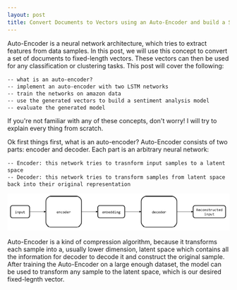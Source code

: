 ```yaml
---
layout: post
title: Convert Documents to Vectors using an Auto-Encoder and build a Sentiment Analysis model
---
```


Auto-Encoder is a neural network architecture, which tries to extract features from data samples. In this post, we will use this concept to convert a set of documents to fixed-length vectors. These vectors can then be used for any classification or clustering tasks. This post will cover the following:

	-- what is an auto-encoder?
	-- implement an auto-encoder with two LSTM networks
	-- train the networks on amazon data
	-- use the generated vectors to build a sentiment analysis model
	-- evaluate the generated model

If you're not familiar with any of these concepts, don't worry! I will try to explain every thing from scratch.

Ok first things first, what is an auto-encoder?
Auto-Encoder consists of two parts: encoder and decoder. Each part is an arbitrary neural network:

	-- Encoder: this network tries to trasnform input samples to a latent space
	-- Decoder: this network tries to transform samples from latent space back into their original representation

![alt text](https://github.com/behnamsabeti/behnamsabeti.github.io/blob/master/images/post_0/ae.jpg "Auto-Encoder Architecture")

Auto-Encoder is a kind of compression algorithm, because it transforms each sample into a, usually lower dimension, latent space which contains all the information for decoder to decode it and construct the original sample. After training the Auto-Encoder on a large enough dataset, the model can be used to transform any sample to the latent space, which is our desired fixed-legnth vector.

	